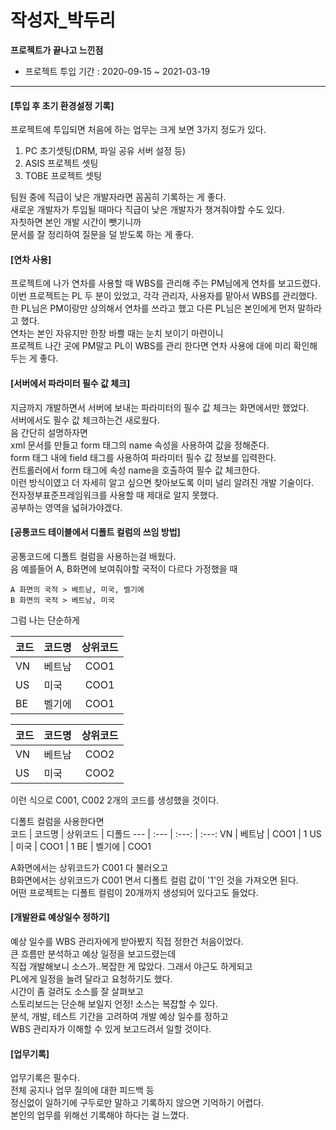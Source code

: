 # 작성자_박두리


**프로젝트가 끝나고 느낀점**  

* 프로젝트 투입 기간 : 2020-09-15 ~ 2021-03-19
----------------------------------------------

  
    
  

#### [투입 후 초기 환경설정 기록]
   프로젝트에 투입되면 처음에 하는 업무는 크게 보면 3가지 정도가 있다.
   1. PC 초기셋팅(DRM, 파일 공유 서버 설정 등)
   2. ASIS 프로젝트 셋팅
   3. TOBE 프로젝트 셋팅  

팀원 중에 직급이 낮은 개발자라면 꼼꼼히 기록하는 게 좋다.  
새로운 개발자가 투입될 때마다 직급이 낮은 개발자가 챙겨줘야할 수도 있다.  
자칫하면 본인 개발 시간이 뺏기니까  
문서를 잘 정리하여 질문을 덜 받도록 하는 게 좋다.



#### [연차 사용]
프로젝트에 나가 연차를 사용할 때 WBS를 관리해 주는 PM님에게 연차를 보고드렸다.  
이번 프로젝트는 PL 두 분이 있었고, 각각 관리자, 사용자를 맡아서 WBS를 관리했다.  
한 PL님은 PM이랑만 상의해서 연차를 쓰라고 했고 다른 PL님은 본인에게 먼저 말하라고 했다.  
연차는 본인 자유지만 한창 바쁠 때는 눈치 보이기 마련이니  
프로젝트 나간 곳에 PM말고 PL이 WBS를 관리 한다면 연차 사용에 대에 미리 확인해두는 게 좋다.  
  


#### [서버에서 파라미터 필수 값 체크]  
지금까지 개발하면서 서버에 보내는 파라미터의 필수 값 체크는 화면에서만 했었다.  
서버에서도 필수 값 체크하는건 새로웠다.  
음 간단히 설명하자면  
xml 문서를 만들고 form 태그의 name 속성을 사용하여 값을 정해준다.  
form 태그 내에 field 태그를 사용하여 파라미터 필수 값 정보를 입력한다.  
컨트롤러에서 form 태그에 속성 name을 호출하여 필수 값 체크한다.  
이런 방식이였고 더 자세히 알고 싶으면 찾아보도록 이미 널리 알려진 개발 기술이다.  
전자정부표준프레임워크를 사용할 때 제대로 알지 못했다.  
공부하는 영역을 넓혀가야겠다.  


#### [공통코드 테이블에서 디폴트 컬럼의 쓰임 방법]  
공통코드에 디폴트 컬럼을 사용하는걸 배웠다.  
음 예를들어 A, B화면에 보여줘야할 국적이 다르다 가정했을 때  
````
A 화면의 국적 > 베트남, 미국, 벨기에  
B 화면의 국적 > 베트남, 미국  
````
그럼 나는 단순하게  

코드 | 코드명 | 상위코드  
--- | :--- | :---:  
VN |  베트남 | COO1  
US |  미국 | COO1  
BE |  벨기에 | COO1  
  
코드 | 코드명 | 상위코드
--- | :--- | :---:
VN |  베트남 | COO2
US |  미국 | COO2


이런 식으로 C001, C002 2개의 코드를 생성했을 것이다.

디폴트 컬럼을 사용한다면  
코드 | 코드명 | 상위코드 | 디폴드
--- | :--- | :---: | :---:
VN |  베트남 | COO1 | 1
US |  미국 | COO1 | 1
BE |  벨기에 | COO1
   
A화면에서는 상위코드가 C001 다 불러오고  
B화면에서는 상위코드가 C001 면서 디폴트 컬럼 값이 '1'인 것을 가져오면 된다.  
어떤 프로젝트는 디폴트 컬럼이 20개까지 생성되어 있다고도 들었다.    


#### [개발완료 예상일수 정하기]  
예상 일수를 WBS 관리자에게 받아봤지 직접 정한건 처음이었다.  
큰 흐름만 분석하고 예상 일정을 보고드렸는데  
직접 개발해보니 소스가..복잡한 게 많았다. 그래서 야근도 하게되고  
PL에게 일정을 늘려 달라고 요청하기도 했다.  
시간이 좀 걸려도 소스를 잘 살펴보고  
스토리보드는 단순해 보일지 언정! 소스는 복잡할 수 있다.  
분석, 개발, 테스트 기간을 고려하여 개발 예상 일수를 정하고  
WBS 관리자가 이해할 수 있게 보고드려서 일할 것이다.  
  
#### [업무기록]  
업무기록은 필수다.  
전체 공지나 업무 질의에 대한 피드백 등  
정신없이 일하기에 구두로만 말하고 기록하지 않으면 기억하기 어렵다.  
본인의 업무를 위해선 기록해야 하다는 걸 느꼈다.  
